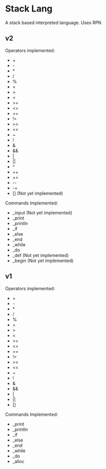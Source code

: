 # Stack Lang

A stack based interpreted language. Uses RPN

## v2
Operators implemented:
* \+
* \-
* \*
* /
* %
* =
* \>
* \<
* \>=
* \<=
* ==
* !=
* \>\>
* \<\<
* ~
* !
* &
* &&
* |
* ||
* ^
* ++
* +=
* --
* -=
* [] (Not yet implemented)

Commands Implemented:
* _input (Not yet implemented)
* _print
* _println
* _if
* _else
* _end
* _while
* _do
* _def (Not yet implemented)
* _begin (Not yet implemented)

## v1
Operators implemented:
* \+
* \-
* \*
* /
* %
* =
* \>
* \<
* \>=
* \<=
* ==
* !=
* \>\>
* \<\<
* ~
* !
* &
* &&
* |
* ||
* []

Commands Implemented:
* _print
* _println
* _if
* _else
* _end
* _while
* _do
* _alloc
